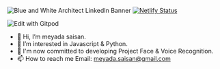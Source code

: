 ![Blue and White Architect LinkedIn Banner](https://user-images.githubusercontent.com/79361511/139535015-37e4b7f6-946a-42c1-bc53-39ddf472a251.gif)
[![Netlify Status](https://api.netlify.com/api/v1/badges/966e2699-dae9-431f-826c-937e8725b955/deploy-status)](https://app.netlify.com/sites/githubfindermeyada/deploys)


![Edit with Gitpod](https://www.codewars.com/users/meliy-meyada/badges/large)


- 👋 Hi, I’m meyada saisan.
- 👀 I’m interested in Javascript & Python.
- 🌱 I'm now committed to developing Project Face & Voice Recognition.
- 📫 How to reach me Email: meyada.saisan@gmail.com

